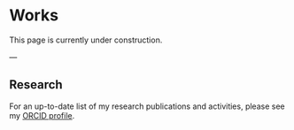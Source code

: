 # Works

This page is currently under construction.

—

## Research

For an up-to-date list of my research publications and activities, please see my [ORCID profile](https://orcid.org/0000-0002-1277-4156).
